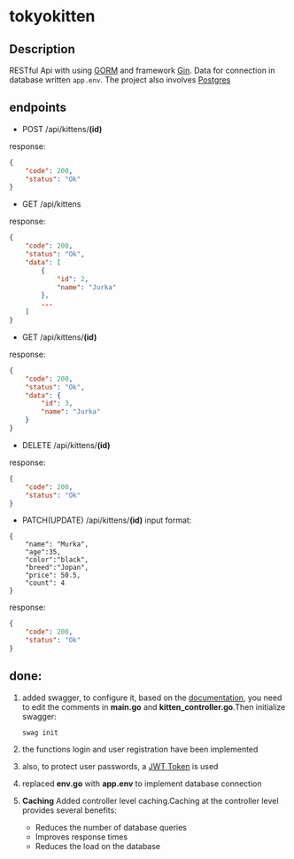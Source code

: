# tokyokitten
## Description
RESTful Api with using [GORM](https://gorm.io/) and framework [Gin](https://gin-gonic.com/). Data for connection in database written ```app.env```. The project also involves [Postgres](https://www.postgresql.org/)
## endpoints 
- POST /api/kittens/__(id)__

response:
```json
{
    "code": 200,
    "status": "Ok"
}
```

- GET /api/kittens

response:
```json
{
    "code": 200,
    "status": "Ok",
    "data": [
        {
            "id": 2,
            "name": "Jurka"
        },
        ...
    ]
}
```

- GET /api/kittens/__(id)__

response:
```json 
{
    "code": 200,
    "status": "Ok",
    "data": {
        "id": 3,
        "name": "Jurka"
    }
}
```

- DELETE /api/kittens/__(id)__

response:
```json
{
    "code": 200,
    "status": "Ok"
}
```
- PATCH(UPDATE) /api/kittens/__(id)__
input format:
```
{
	"name": "Murka",
    "age":35,
    "color":"black",
    "breed":"Jopan",
    "price": 50.5,
    "count": 4
}
```

response:
```json
{
    "code": 200,
    "status": "Ok"
}
```


## done:

1. added swagger, to configure it, based on the [documentation](https://pkg.go.dev/github.com/swaggo/gin-swagger), you need to edit the comments  in __main.go__ and __kitten_controller.go__.Then initialize swagger:
    ```
    swag init
    ```
2. the functions login and user registration have been implemented

3. also, to protect user passwords, a [JWT Token](https://datatracker.ietf.org/doc/html/rfc7519) is used 

4. replaced __env.go__ with __app.env__ to implement database connection

5. __Caching__
Added controller level caching.Caching at the controller level provides several benefits:
    - Reduces the number of database queries
    - Improves response times
    - Reduces the load on the database
